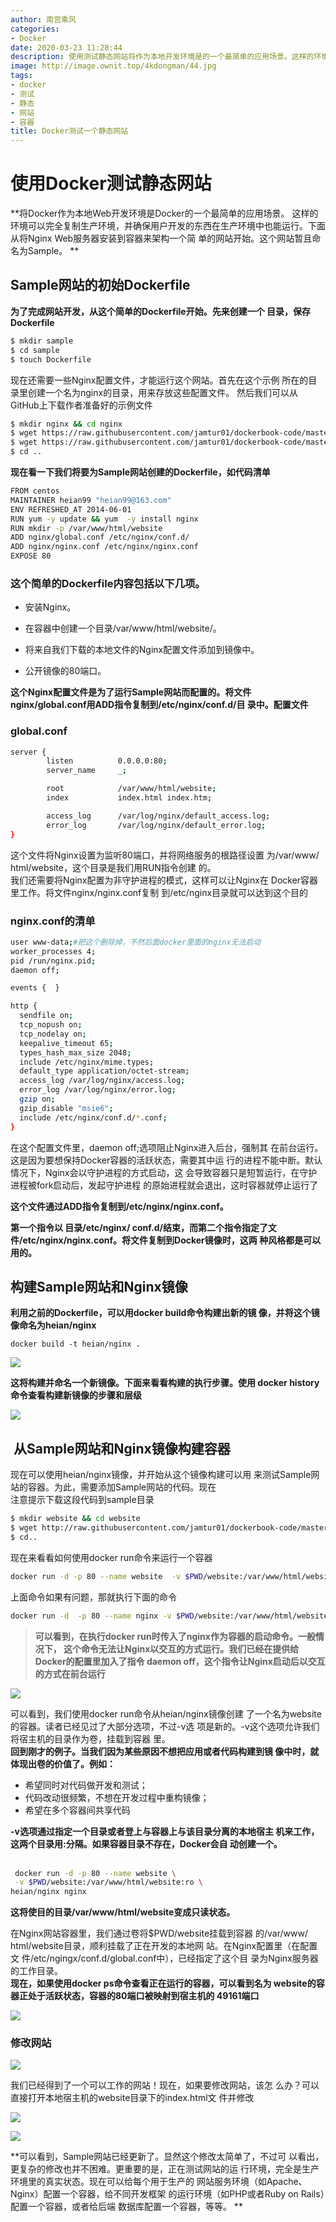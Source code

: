 ```yaml
---
author: 南宫乘风
categories:
- Docker
date: 2020-03-23 11:28:44
description: 使用测试静态网站将作为本地开发环境是的一个最简单的应用场景。这样的环境可以完全复制生产环境，并确保用户开发的东西在生产环境中也能运行。下面从将服务器安装到容器来架构一个简单的网站开始。这个网站暂且命名。。。。。。。
image: http://image.ownit.top/4kdongman/44.jpg
tags:
- docker
- 测试
- 静态
- 网站
- 容器
title: Docker测试一个静态网站
---
```


<!--more-->

# 使用Docker测试静态网站

**将Docker作为本地Web开发环境是Docker的一个最简单的应用场景。 这样的环境可以完全复制生产环境，并确保用户开发的东西在生产环境中也能运行。下面从将Nginx Web服务器安装到容器来架构一个简 单的网站开始。这个网站暂且命名为Sample。 **

## Sample网站的初始Dockerfile

**为了完成网站开发，从这个简单的Dockerfile开始。先来创建一个 目录，保存Dockerfile**

```bash
$ mkdir sample 
$ cd sample 
$ touch Dockerfile
```

现在还需要一些Nginx配置文件，才能运行这个网站。首先在这个示例 所在的目录里创建一个名为nginx的目录，用来存放这些配置文件。 然后我们可以从GitHub上下载作者准备好的示例文件

```bash
$ mkdir nginx && cd nginx 
$ wget https://raw.githubusercontent.com/jamtur01/dockerbook-code/master/code/5/sample/nginx/global.conf 
$ wget https://raw.githubusercontent.com/jamtur01/dockerbook-code/master/code/5/sample/nginx/nginx.conf 
$ cd ..
```

**现在看一下我们将要为Sample网站创建的Dockerfile，如代码清单**

```bash
FROM centos
MAINTAINER heian99 "heian99@163.com" 
ENV REFRESHED_AT 2014-06-01 
RUN yum -y update && yum  -y install nginx 
RUN mkdir -p /var/www/html/website 
ADD nginx/global.conf /etc/nginx/conf.d/ 
ADD nginx/nginx.conf /etc/nginx/nginx.conf 
EXPOSE 80
```

### 这个简单的Dockerfile内容包括以下几项。

- 安装Nginx。

- 在容器中创建一个目录/var/www/html/website/。

- 将来自我们下载的本地文件的Nginx配置文件添加到镜像中。

- 公开镜像的80端口。

**这个Nginx配置文件是为了运行Sample网站而配置的。将文件 nginx/global.conf用ADD指令复制到/etc/nginx/conf.d/目 录中。配置文件**

### **global.conf**

```bash
server {
        listen          0.0.0.0:80;
        server_name     _;

        root            /var/www/html/website;
        index           index.html index.htm;

        access_log      /var/log/nginx/default_access.log;
        error_log       /var/log/nginx/default_error.log;
}
```

这个文件将Nginx设置为监听80端口，并将网络服务的根路径设置 为/var/www/ html/website，这个目录是我们用RUN指令创建 的。  
我们还需要将Nginx配置为非守护进程的模式，这样可以让Nginx在 Docker容器里工作。将文件nginx/nginx.conf复制 到/etc/nginx目录就可以达到这个目的

### nginx.conf的清单

```bash
user www-data;#把这个删除掉，不然后面docker里面的nginx无法启动
worker_processes 4;
pid /run/nginx.pid;
daemon off;

events {  }

http {
  sendfile on;
  tcp_nopush on;
  tcp_nodelay on;
  keepalive_timeout 65;
  types_hash_max_size 2048;
  include /etc/nginx/mime.types;
  default_type application/octet-stream;
  access_log /var/log/nginx/access.log;
  error_log /var/log/nginx/error.log;
  gzip on;
  gzip_disable "msie6";
  include /etc/nginx/conf.d/*.conf;
}
```

在这个配置文件里，daemon off;选项阻止Nginx进入后台，强制其 在前台运行。这是因为要想保持Docker容器的活跃状态，需要其中运 行的进程不能中断。默认情况下，Nginx会以守护进程的方式启动，这 会导致容器只是短暂运行，在守护进程被fork启动后，发起守护进程 的原始进程就会退出，这时容器就停止运行了

**这个文件通过ADD指令复制到/etc/nginx/nginx.conf。**

**第一个指令以 目录/etc/nginx/ conf.d/结束，而第二个指令指定了文 件/etc/nginx/nginx.conf。将文件复制到Docker镜像时，这两 种风格都是可以用的。**

## 构建Sample网站和Nginx镜像

**利用之前的Dockerfile，可以用docker build命令构建出新的镜 像，并将这个镜像命名为heian/nginx**

```
docker build -t heian/nginx .
```

![](http://image.ownit.top/csdn/20200323104725505.png)

**这将构建并命名一个新镜像。下面来看看构建的执行步骤。使用 docker history命令查看构建新镜像的步骤和层级**

![](http://image.ownit.top/csdn/20200323105621292.png)

##  从Sample网站和Nginx镜像构建容器

现在可以使用heian/nginx镜像，并开始从这个镜像构建可以用 来测试Sample网站的容器。为此，需要添加Sample网站的代码。现在  
注意提示下载这段代码到sample目录

```bash
$ mkdir website && cd website 
$ wget http://raw.githubusercontent.com/jamtur01/dockerbook-code/master/code/5/sample/website/index.html
$ cd..
```

现在来看看如何使用docker run命令来运行一个容器

```bash
docker run -d -p 80 --name website  -v $PWD/website:/var/www/html/website heian/nginx nginx
```

上面命令如果有问题，那就执行下面的命令

```bash
docker run -d  -p 80 --name nginx -v $PWD/website:/var/www/html/website  heian/nginx /bin/bash -c "tail -f /dev/null;/usr/sbin/nginx"
```

> **可以看到，在执行docker run时传入了nginx作为容器的启动命令。一般情况下， 这个命令无法让Nginx以交互的方式运行。我们已经在提供给Docker的配置里加入了指令 daemon off，这个指令让Nginx启动后以交互的方式在前台运行**

![](http://image.ownit.top/csdn/20200323111606206.png)

可以看到，我们使用docker run命令从heian/nginx镜像创建 了一个名为website的容器。读者已经见过了大部分选项，不过-v选 项是新的。-v这个选项允许我们将宿主机的目录作为卷，挂载到容器 里。  
**回到刚才的例子。当我们因为某些原因不想把应用或者代码构建到镜 像中时，就体现出卷的价值了。例如：**

- 希望同时对代码做开发和测试；
- 代码改动很频繁，不想在开发过程中重构镜像；
- 希望在多个容器间共享代码

**\-v选项通过指定一个目录或者登上与容器上与该目录分离的本地宿主 机来工作，这两个目录用:分隔。如果容器目录不存在，Docker会自 动创建一个。**  
 

```bash
 docker run -d -p 80 --name website \
 -v $PWD/website:/var/www/html/website:ro \ 
heian/nginx nginx
```

**这将使目的目录/var/www/html/website变成只读状态。**

在Nginx网站容器里，我们通过卷将\$PWD/website挂载到容器 的/var/www/ html/website目录，顺利挂载了正在开发的本地网 站。在Nginx配置里（在配置文 件/etc/ngingx/conf.d/global.conf中），已经指定了这个目 录为Nginx服务器的工作目录。  
**现在，如果使用docker ps命令查看正在运行的容器，可以看到名为 website的容器正处于活跃状态，容器的80端口被映射到宿主机的 49161端口**

![](http://image.ownit.top/csdn/20200323112506809.png)

### 修改网站

![](http://image.ownit.top/csdn/20200323112652112.png)

我们已经得到了一个可以工作的网站！现在，如果要修改网站，该怎 么办？可以直接打开本地宿主机的website目录下的index.html文 件并修改

![](http://image.ownit.top/csdn/20200323112743234.png)

![](http://image.ownit.top/csdn/20200323112752462.png)

**可以看到，Sample网站已经更新了。显然这个修改太简单了，不过可 以看出，更复杂的修改也并不困难。更重要的是，正在测试网站的运 行环境，完全是生产环境里的真实状态。现在可以给每个用于生产的 网站服务环境（如Apache、Nginx）配置一个容器，给不同开发框架 的运行环境（如PHP或者Ruby on Rails）配置一个容器，或者给后端 数据库配置一个容器，等等。 **